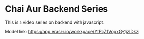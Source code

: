 # Chai Aur Backend Series
This is a video series on backend with javascript.

Model link: https://app.eraser.io/workspace/YtPqZ1VogxGy1jzIDkzj